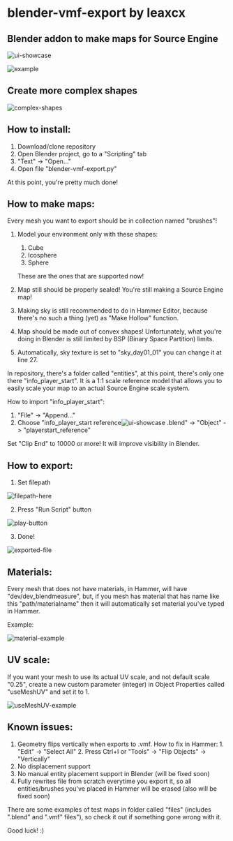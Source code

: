 # blender-vmf-export by leaxcx
## Blender addon to make maps for Source Engine

![ui-showcase](https://github.com/user-attachments/assets/0a4a5c43-6aa3-4710-9511-ae2669a822ff)

![example](https://github.com/leaxcx/blender-vmf-export/assets/172221284/cd51ab54-43ab-44c2-afdd-36ca676b6cbd)


## Create more complex shapes

![complex-shapes](https://github.com/leaxcx/blender-vmf-export/assets/172221284/6b565c32-1b5a-44e2-b225-2cbda0232b24)
  

## How to install:
  1. Download/clone repository
  2. Open Blender project, go to a "Scripting" tab
  3. "Text" -> "Open..."
  4. Open file "blender-vmf-export.py"
     
  At this point, you're pretty much done!

## How to make maps:
  Every mesh you want to export should be in collection named "brushes"!
  1. Model your environment only with these shapes:
     1. Cube
     2. Icosphere
     3. Sphere
        
     These are the ones that are supported now!
  2. Map still should be properly sealed! You're still making a Source Engine map!
  3. Making sky is still recommended to do in Hammer Editor, because there's no such a thing (yet) as "Make Hollow" function.
  4. Map should be made out of convex shapes! Unfortunately, what you're doing in Blender is still limited by BSP (Binary Space Partition) limits.
  5. Automatically, sky texture is set to "sky_day01_01" you can change it at line 27.

In repository, there's a folder called "entities", at this point, there's only one there "info_player_start". It is a 1:1 scale reference model that allows you to easily scale your map to an actual Source Engine scale system.

  How to import "info_player_start":
   1. "File" -> "Append..."
   2. Choose "info_player_start reference![ui-showcase](https://github.com/user-attachments/assets/65f660b5-b830-4c26-804f-8bece5d331e9)
.blend" -> "Object" -> "playerstart_reference"

Set "Clip End" to 10000 or more! It will improve visibility in Blender.

## How to export:
  1. Set filepath
     
![filepath-here](https://github.com/leaxcx/blender-vmf-export/assets/172221284/8736c61c-fe24-4b5f-8df0-95fb80c97fa3)

  2. Press "Run Script" button
  
![play-button](https://github.com/leaxcx/blender-vmf-export/assets/172221284/c31934da-ea8d-4c7c-a1d7-e62843d61090)

  3. Done!

![exported-file](https://github.com/leaxcx/blender-vmf-export/assets/172221284/a542f7be-d7c0-4633-83cc-da067d3f6e7c)

## Materials:
  Every mesh that does not have materials, in Hammer, will have "dev/dev_blendmeasure", but, if you mesh has material that has name like this "path/materialname" then it will automatically set material you've typed in Hammer.
  
  Example:

  ![material-example](https://github.com/leaxcx/blender-vmf-export/assets/172221284/749db8f1-423a-4cd5-b4fb-90f7cae7f265)

## UV scale:
  If you want your mesh to use its actual UV scale, and not default scale "0.25", create a new custom parameter (integer) in Object Properties called "useMeshUV" and set it to 1.

  ![useMeshUV-example](https://github.com/leaxcx/blender-vmf-export/assets/172221284/88084ec1-99fb-4ea9-b4d2-466caec2ff10)

## Known issues:
  1. Geometry flips vertically when exports to .vmf. 
    How to fix in Hammer:
    1. "Edit" -> "Select All"
    2. Press Ctrl+I or "Tools" -> "Flip Objects" -> "Vertically"
  2. No displacement support 
  3. No manual entity placement support in Blender (will be fixed soon)
  4. Fully rewrites file from scratch everytime you export it, so all entities/brushes you've placed in Hammer will be erased (also will be fixed soon)

There are some examples of test maps in folder called "files" (includes ".blend" and ".vmf" files"), so check it out if something gone wrong with it.

Good luck! :)


